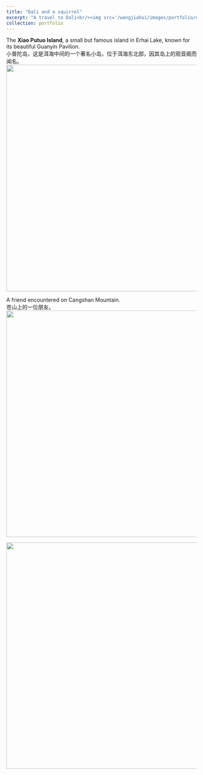 ```yaml
---
title: "Dali and a squirrel"
excerpt: "A travel to Dali<br/><img src='/wangjiahui/images/portfolio/dali/cover.jpg'>"
collection: portfolio
---
```

The **Xiao Putuo Island**, a small but famous island in Erhai Lake, known for its beautiful Guanyin Pavilion.    
小普陀岛，这是洱海中间的一个著名小岛，位于洱海东北部，因其岛上的观音阁而闻名。   
<img src='/wangjiahui/images/portfolio/dali/3.jpg' width="600">

A friend encountered on Cangshan Mountain.   
苍山上的一位朋友。  
<img src='/wangjiahui/images/portfolio/dali/1.jpg' width="600">  

<img src='/wangjiahui/images/portfolio/dali/2.jpg' width="600">
